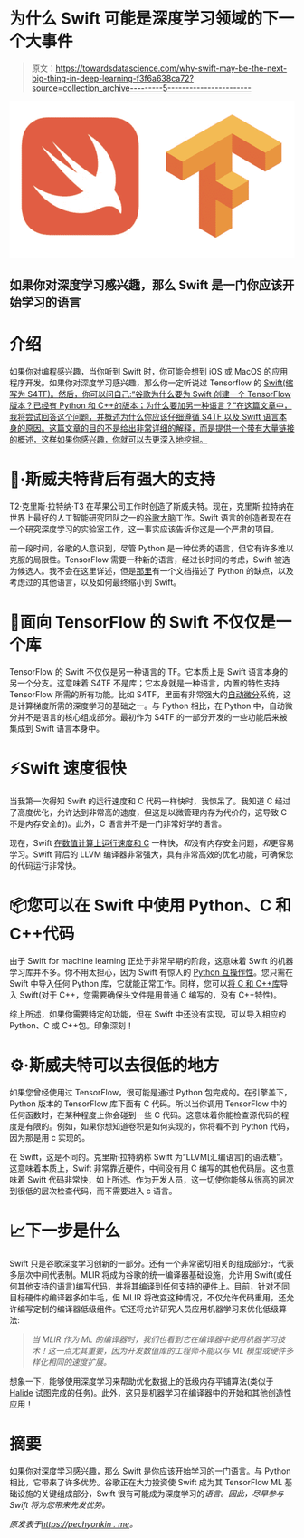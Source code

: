 # 为什么 Swift 可能是深度学习领域的下一个大事件

> 原文：<https://towardsdatascience.com/why-swift-may-be-the-next-big-thing-in-deep-learning-f3f6a638ca72?source=collection_archive---------5----------------------->

![](img/3c79c71419379530c57d2db7b1d2a0b1.png)

## 如果你对深度学习感兴趣，那么 Swift 是一门你应该开始学习的语言

# 介绍

如果你对编程感兴趣，当你听到 Swift 时，你可能会想到 iOS 或 MacOS 的应用程序开发。如果你对深度学习感兴趣，那么你一定听说过 Tensorflow 的 [Swift(缩写为 S4TF)。然后，你可以问自己:“谷歌为什么要为 Swift 创建一个 TensorFlow 版本？已经有 Python 和 C++的版本；为什么要加另一种语言？”在这篇文章中，我将尝试回答这个问题，并概述为什么你应该仔细遵循 S4TF 以及 Swift 语言本身的原因。这篇文章的目的不是给出非常详细的解释，而是提供一个带有大量链接的概述，这样如果你感兴趣，你就可以去更深入地挖掘。](https://www.tensorflow.org/swift/)

# 🧠·斯威夫特背后有强大的支持

T2·克里斯·拉特纳·T3 在苹果公司工作时创造了斯威夫特。现在，克里斯·拉特纳在世界上最好的人工智能研究团队之一的[谷歌大脑](https://ai.google/research/teams/brain)工作。Swift 语言的创造者现在在一个研究深度学习的实验室工作，这一事实应该告诉你这是一个严肃的项目。

前一段时间，谷歌的人意识到，尽管 Python 是一种优秀的语言，但它有许多难以克服的局限性。TensorFlow 需要一种新的语言，经过长时间的考虑，Swift 被选为候选人。我不会在这里详述，但是[那里](https://github.com/tensorflow/swift/blob/master/docs/WhySwiftForTensorFlow.md)有一个文档描述了 Python 的缺点，以及考虑过的其他语言，以及如何最终缩小到 Swift。

# 💪面向 TensorFlow 的 Swift 不仅仅是一个库

TensorFlow 的 Swift 不仅仅是另一种语言的 TF。它本质上是 Swift 语言本身的另一个分支。这意味着 S4TF 不是库；它本身就是一种语言，内置的特性支持 TensorFlow 所需的所有功能。比如 S4TF，里面有非常强大的[自动微分](https://github.com/tensorflow/swift/blob/master/docs/AutomaticDifferentiation.md)系统，这是计算梯度所需的深度学习的基础之一。与 Python 相比，在 Python 中，自动微分并不是语言的核心组成部分。最初作为 S4TF 的一部分开发的一些功能后来被集成到 Swift 语言本身中。

# ⚡️Swift 速度很快

当我第一次得知 Swift 的运行速度和 C 代码一样快时，我惊呆了。我知道 C 经过了高度优化，允许达到非常高的速度，但这是以微管理内存为代价的，这导致 C 不是内存安全的)。此外，C 语言并不是一门非常好学的语言。

现在，Swift [在数值计算上运行速度和 C](https://www.fast.ai/2019/01/10/swift-numerics/) 一样快，*和*没有内存安全问题，*和*更容易学习。Swift 背后的 LLVM 编译器非常强大，具有非常高效的优化功能，可确保您的代码运行非常快。

# 📦您可以在 Swift 中使用 Python、C 和 C++代码

由于 Swift for machine learning 正处于非常早期的阶段，这意味着 Swift 的机器学习库并不多。你不用太担心，因为 Swift 有惊人的 [Python 互操作性](https://github.com/tensorflow/swift/blob/master/docs/PythonInteroperability.md)。您只需在 Swift 中导入任何 Python 库，它就能正常工作。同样，您可以[将 C 和 C++库](https://oleb.net/blog/2017/12/importing-c-library-into-swift/)导入 Swift(对于 C++，您需要确保头文件是用普通 C 编写的，没有 C++特性)。

综上所述，如果你需要特定的功能，但在 Swift 中还没有实现，可以导入相应的 Python、C 或 C++包。印象深刻！

# ⚙️·斯威夫特可以去很低的地方

如果您曾经使用过 TensorFlow，很可能是通过 Python 包完成的。在引擎盖下，Python 版本的 TensorFlow 库下面有 C 代码。所以当你调用 TensorFlow 中的任何函数时，在某种程度上你会碰到一些 C 代码。这意味着你能检查源代码的程度是有限的。例如，如果你想知道卷积是如何实现的，你将看不到 Python 代码，因为那是用 c 实现的。

在 Swift，这是不同的。克里斯·拉特纳称 Swift 为“LLVM[汇编语言]的语法糖”。这意味着本质上，Swift 非常靠近硬件，中间没有用 C 编写的其他代码层。这也意味着 Swift 代码非常快，如上所述。作为开发人员，这一切使你能够从很高的层次到很低的层次检查代码，而不需要进入 c 语言。

# 📈下一步是什么

Swift 只是谷歌深度学习创新的一部分。还有一个非常密切相关的组成部分:，代表多层次中间代表制。MLIR 将成为谷歌的统一编译器基础设施，允许用 Swift(或任何其他支持的语言)编写代码，并将其编译到任何支持的硬件上。目前，针对不同目标硬件的编译器多如牛毛，但 MLIR 将改变这种情况，不仅允许代码重用，还允许编写定制的编译器低级组件。它还将允许研究人员应用机器学习来优化低级算法:

> *当 MLIR 作为 ML 的编译器时，我们也看到它在编译器中使用机器学习技术！这一点尤其重要，因为开发数值库的工程师不能以与 ML 模型或硬件多样化相同的速度扩展。*

想象一下，能够使用深度学习来帮助优化数据上的低级内存平铺算法(类似于 [Halide](https://www.youtube.com/watch?v=3uiEyEKji0M) 试图完成的任务)。此外，这只是机器学习在编译器中的开始和其他创造性应用！

# 摘要

如果你对深度学习感兴趣，那么 Swift 是你应该开始学习的一门语言。与 Python 相比，它带来了许多优势。谷歌正在大力投资使 Swift 成为其 TensorFlow ML 基础设施的关键组成部分，Swift 很有可能成为深度学习的*语言。因此，尽早参与 Swift 将为您带来先发优势。*

*原发表于*[*https://pechyonkin . me*](https://pechyonkin.me/portfolio/why-swift-for-tensorflow/)*。*